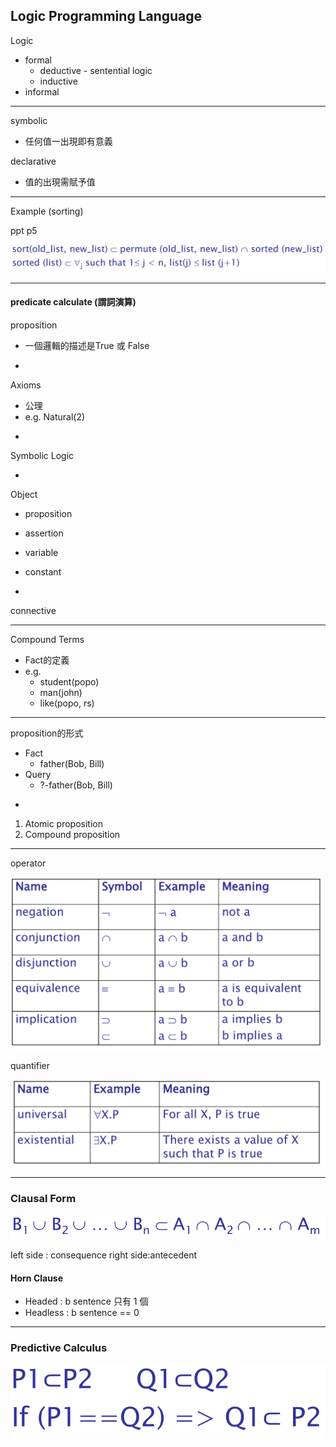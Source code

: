 ## Logic Programming Language

Logic

* formal
  * deductive - sentential logic
  * inductive
* informal

---

symbolic

* 任何值一出現即有意義

declarative

* 值的出現需賦予值

---

Example \(sorting\)

ppt p5$$$$

![](/assets/prolog-sort.png)

---

#### predicate calculate \(謂詞演算\)

proposition

* 一個邏輯的描述是True 或 False

-

Axioms

* 公理
* e.g. Natural\(2\)

-

Symbolic Logic

-

Object

* proposition
* assertion

* variable

* constant

-

connective

---

Compound Terms

* Fact的定義
* e.g.
  * student\(popo\)
  * man\(john\)
  * like\(popo, rs\)

---

proposition的形式

* Fact
  * father\(Bob, Bill\)
* Query
  * ?-father\(Bob, Bill\)

-

1. Atomic proposition
2. Compound proposition

---

operator

![](/assets/operator-1.png)

quantifier

![](/assets/quantifier.png)

---

### Clausal Form

![](/assets/clausal-form.png)

left side : consequence      right side:antecedent

#### Horn Clause

* Headed : b sentence 只有 1 個
* Headless : b sentence == 0

---

### Predictive Calculus

![](/assets/predictive-calculus.png)




